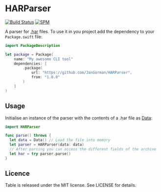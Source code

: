 # HARParser

[![Build Status](https://travis-ci.org/JanGorman/HARParser.svg?branch=master)](https://travis-ci.org/JanGorman/HARParser)
[![SPM](https://img.shields.io/badge/spm-compatible-brightgreen.svg?style=flat)](https://swift.org/package-manager)

A parser for [.har](https://en.wikipedia.org/wiki/.har) files. To use it in you project add the dependency to your `Package.swift` file:

```swift
import PackageDescription

let package = Package(
    name: "My awesome CLI tool"
    dependencies: [
        .package(
            url: "https://github.com/JanGorman/HARParser",
            from: "1.0.0"
        )
    ]
)
```

## Usage

Initialise an instance of the parser with the contents of a .har file as [Data](https://developer.apple.com/documentation/foundation/data):

```swift
import HARParser

func parse() throws {
  let data = Data() // Load the file into memory
  let parser = HARParser(data: data)
  // After parsing you can access the different fields of the archive
  let har = try parser.parse()
}
```

## Licence

Table is released under the MIT license. See LICENSE for details.
